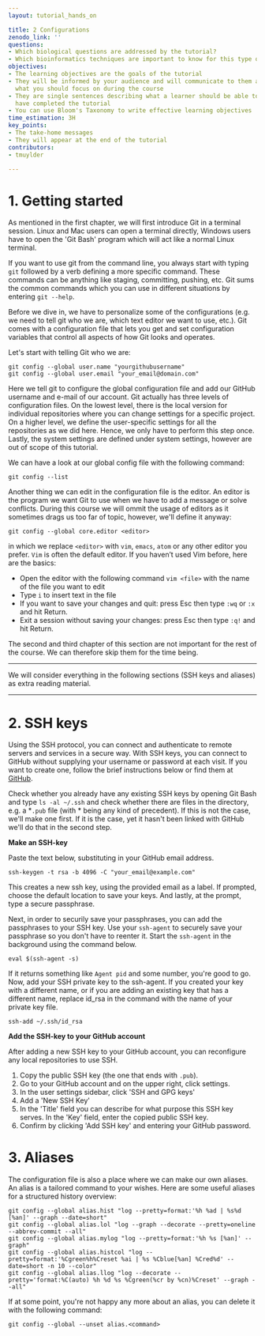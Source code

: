 ```yaml
---
layout: tutorial_hands_on

title: 2 Configurations 
zenodo_link: ''
questions:
- Which biological questions are addressed by the tutorial?
- Which bioinformatics techniques are important to know for this type of data?
objectives:
- The learning objectives are the goals of the tutorial
- They will be informed by your audience and will communicate to them and to yourself
  what you should focus on during the course
- They are single sentences describing what a learner should be able to do once they
  have completed the tutorial
- You can use Bloom's Taxonomy to write effective learning objectives
time_estimation: 3H
key_points:
- The take-home messages
- They will appear at the end of the tutorial
contributors:
- tmuylder

---
```



# 1. Getting started
As mentioned in the first chapter, we will first introduce Git in a terminal session. Linux and Mac users can open a terminal directly, Windows users have to open the 'Git Bash' program which will act like a normal Linux terminal. 

If you want to use git from the command line, you always start with typing  `git` followed by a verb defining a more specific command. These commands can be anything like staging, committing, pushing, etc. Git sums the common commands which you can use in different situations by entering `git --help`.

Before we dive in, we have to personalize some of the configurations (e.g. we need to tell git who we are, which text editor we want to use, etc.). Git comes with a configuration file that lets you get and set configuration variables that control all aspects of how Git looks and operates.

Let's start with telling Git who we are:
```
git config --global user.name "yourgithubusername"
git config --global user.email "your_email@domain.com"
```
Here we tell git to configure the global configuration file and add our GitHub username and e-mail of our account. Git actually has three levels of configuration files. On the lowest level, there is the local version for individual repositories where you can change settings for a specific project. On a higher level, we define the user-specific settings for all the repositories as we did here. Hence, we only have to perform this step once. Lastly, the system settings are defined under system settings, however are out of scope of this tutorial.

We can have a look at our global config file with the following command:
```
git config --list
```

Another thing we can edit in the configuration file is the editor. An editor is the program we want Git to use when we have to add a message or solve conflicts. During this course we will ommit the usage of editors as it sometimes drags us too far of topic, however, we'll define it anyway:
```
git config --global core.editor <editor>
```
in which we replace `<editor>` with `vim`, `emacs`, `atom` or any other editor you prefer.  `Vim` is often the default editor. If you haven’t used Vim before, here are the basics:  
- Open the editor with the following command `vim <file>` with <file> the name of the file you want to edit
- Type `i` to insert text in the file
- If you want to save your changes and quit: press Esc then type `:wq` or `:x` and hit Return.
- Exit a session without saving your changes: press Esc then type `:q!` and hit Return. 
 
The second and third chapter of this section are not important for the rest of the course. We can therefore skip them for the time being. 

---
We will consider everything in the following sections (SSH keys and aliases) as extra reading material.

---

# 2. SSH keys
Using the SSH protocol, you can connect and authenticate to remote servers and services in a secure way.
With SSH keys, you can connect to GitHub without supplying your username or password at each visit. If you want to create one, follow the brief instructions below or find them at [GitHub](https://help.github.com/en/github/authenticating-to-github/checking-for-existing-ssh-keys).

Check whether you already have any existing SSH keys by opening Git Bash and type `ls -al ~/.ssh` and check whether there are files in the directory, e.g. a \*`.pub` file (with \* being any kind of precedent). If this is not the case, we'll make one first. If it is the case, yet it hasn't been linked with GitHub we'll do that in the second step.

**Make an SSH-key**

Paste the text below, substituting in your GitHub email address.
```
ssh-keygen -t rsa -b 4096 -C "your_email@example.com"
```
This creates a new ssh key, using the provided email as a label. If prompted, choose the default location to save your keys. And lastly, at the prompt, type a secure passphrase. 

Next, in order to securily save your passphrases, you can add the passphrases to your SSH key. Use your `ssh-agent` to securely save your passphrase so you don't have to reenter it. Start the `ssh-agent` in the background using the command below.
```
eval $(ssh-agent -s)
```
If it returns something like `Agent pid` and some number, you're good to go. Now, add your SSH private key to the ssh-agent. If you created your key with a different name, or if you are adding an existing key that has a different name, replace id_rsa in the command with the name of your private key file.
```
ssh-add ~/.ssh/id_rsa
```
**Add the SSH-key to your GitHub account**

After adding a new SSH key to your GitHub account, you can reconfigure any local repositories to use SSH.
1. Copy the public SSH key (the one that ends with `.pub`).
2. Go to your GitHub account and on the upper right, click settings.
3. In the user settings sidebar, click 'SSH and GPG keys'
4. Add a 'New SSH Key'
5. In the 'Title' field you can describe for what purpose this SSH key serves. In the 'Key' field, enter the copied public SSH key.
6. Confirm by clicking 'Add SSH key' and entering your GitHub password.



# 3. Aliases
The configuration file is also a place where we can make our own aliases. An alias is a tailored command to your wishes. Here are some useful aliases for a structured history overview:
```
git config --global alias.hist "log --pretty=format:'%h %ad | %s%d [%an]' --graph --date=short"
git config --global alias.lol "log --graph --decorate --pretty=oneline --abbrev-commit --all"
git config --global alias.mylog "log --pretty=format:'%h %s [%an]' --graph"
git config --global alias.histcol "log --pretty=format:'%Cgreen%h%Creset %ai | %s %Cblue[%an] %Cred%d' --date=short -n 10 --color"
git config --global alias.llog "log --decorate --pretty='format:%C(auto) %h %d %s %Cgreen(%cr by %cn)%Creset' --graph --all"
```

If at some point, you're not happy any more about an alias, you can delete it with the following command:
```
git config --global --unset alias.<command>
```
